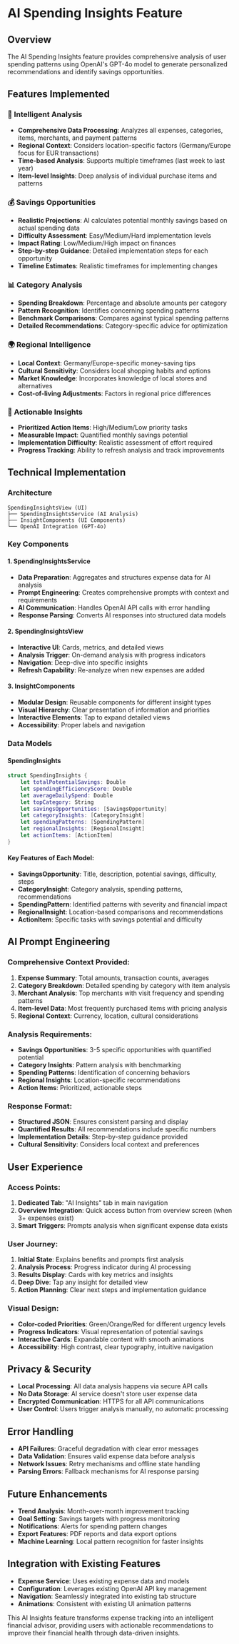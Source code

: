 # AI Spending Insights Feature

## Overview
The AI Spending Insights feature provides comprehensive analysis of user spending patterns using OpenAI's GPT-4o model to generate personalized recommendations and identify savings opportunities.

## Features Implemented

### 🧠 Intelligent Analysis
- **Comprehensive Data Processing**: Analyzes all expenses, categories, items, merchants, and payment patterns
- **Regional Context**: Considers location-specific factors (Germany/Europe focus for EUR transactions)
- **Time-based Analysis**: Supports multiple timeframes (last week to last year)
- **Item-level Insights**: Deep analysis of individual purchase items and patterns

### 💰 Savings Opportunities
- **Realistic Projections**: AI calculates potential monthly savings based on actual spending data
- **Difficulty Assessment**: Easy/Medium/Hard implementation levels
- **Impact Rating**: Low/Medium/High impact on finances  
- **Step-by-step Guidance**: Detailed implementation steps for each opportunity
- **Timeline Estimates**: Realistic timeframes for implementing changes

### 📊 Category Analysis
- **Spending Breakdown**: Percentage and absolute amounts per category
- **Pattern Recognition**: Identifies concerning spending patterns
- **Benchmark Comparisons**: Compares against typical spending patterns
- **Detailed Recommendations**: Category-specific advice for optimization

### 🌍 Regional Intelligence
- **Local Context**: Germany/Europe-specific money-saving tips
- **Cultural Sensitivity**: Considers local shopping habits and options
- **Market Knowledge**: Incorporates knowledge of local stores and alternatives
- **Cost-of-living Adjustments**: Factors in regional price differences

### 🎯 Actionable Insights
- **Prioritized Action Items**: High/Medium/Low priority tasks
- **Measurable Impact**: Quantified monthly savings potential
- **Implementation Difficulty**: Realistic assessment of effort required
- **Progress Tracking**: Ability to refresh analysis and track improvements

## Technical Implementation

### Architecture
```
SpendingInsightsView (UI)
├── SpendingInsightsService (AI Analysis)
├── InsightComponents (UI Components)
└── OpenAI Integration (GPT-4o)
```

### Key Components

#### 1. SpendingInsightsService
- **Data Preparation**: Aggregates and structures expense data for AI analysis
- **Prompt Engineering**: Creates comprehensive prompts with context and requirements
- **AI Communication**: Handles OpenAI API calls with error handling
- **Response Parsing**: Converts AI responses into structured data models

#### 2. SpendingInsightsView
- **Interactive UI**: Cards, metrics, and detailed views
- **Analysis Trigger**: On-demand analysis with progress indicators  
- **Navigation**: Deep-dive into specific insights
- **Refresh Capability**: Re-analyze when new expenses are added

#### 3. InsightComponents
- **Modular Design**: Reusable components for different insight types
- **Visual Hierarchy**: Clear presentation of information and priorities
- **Interactive Elements**: Tap to expand detailed views
- **Accessibility**: Proper labels and navigation

### Data Models

#### SpendingInsights
```swift
struct SpendingInsights {
    let totalPotentialSavings: Double
    let spendingEfficiencyScore: Double
    let averageDailySpend: Double
    let topCategory: String
    let savingsOpportunities: [SavingsOpportunity]
    let categoryInsights: [CategoryInsight]
    let spendingPatterns: [SpendingPattern]
    let regionalInsights: [RegionalInsight]
    let actionItems: [ActionItem]
}
```

#### Key Features of Each Model:
- **SavingsOpportunity**: Title, description, potential savings, difficulty, steps
- **CategoryInsight**: Category analysis, spending patterns, recommendations
- **SpendingPattern**: Identified patterns with severity and financial impact
- **RegionalInsight**: Location-based comparisons and recommendations
- **ActionItem**: Specific tasks with savings potential and difficulty

## AI Prompt Engineering

### Comprehensive Context Provided:
1. **Expense Summary**: Total amounts, transaction counts, averages
2. **Category Breakdown**: Detailed spending by category with item analysis
3. **Merchant Analysis**: Top merchants with visit frequency and spending patterns
4. **Item-level Data**: Most frequently purchased items with pricing analysis
5. **Regional Context**: Currency, location, cultural considerations

### Analysis Requirements:
- **Savings Opportunities**: 3-5 specific opportunities with quantified potential
- **Category Insights**: Pattern analysis with benchmarking
- **Spending Patterns**: Identification of concerning behaviors
- **Regional Insights**: Location-specific recommendations
- **Action Items**: Prioritized, actionable steps

### Response Format:
- **Structured JSON**: Ensures consistent parsing and display
- **Quantified Results**: All recommendations include specific numbers
- **Implementation Details**: Step-by-step guidance provided
- **Cultural Sensitivity**: Considers local context and preferences

## User Experience

### Access Points:
1. **Dedicated Tab**: "AI Insights" tab in main navigation
2. **Overview Integration**: Quick access button from overview screen (when 3+ expenses exist)
3. **Smart Triggers**: Prompts analysis when significant expense data exists

### User Journey:
1. **Initial State**: Explains benefits and prompts first analysis
2. **Analysis Process**: Progress indicator during AI processing  
3. **Results Display**: Cards with key metrics and insights
4. **Deep Dive**: Tap any insight for detailed view
5. **Action Planning**: Clear next steps and implementation guidance

### Visual Design:
- **Color-coded Priorities**: Green/Orange/Red for different urgency levels
- **Progress Indicators**: Visual representation of potential savings
- **Interactive Cards**: Expandable content with smooth animations
- **Accessibility**: High contrast, clear typography, intuitive navigation

## Privacy & Security
- **Local Processing**: All data analysis happens via secure API calls
- **No Data Storage**: AI service doesn't store user expense data
- **Encrypted Communication**: HTTPS for all API communications  
- **User Control**: Users trigger analysis manually, no automatic processing

## Error Handling
- **API Failures**: Graceful degradation with clear error messages
- **Data Validation**: Ensures valid expense data before analysis
- **Network Issues**: Retry mechanisms and offline state handling
- **Parsing Errors**: Fallback mechanisms for AI response parsing

## Future Enhancements
- **Trend Analysis**: Month-over-month improvement tracking
- **Goal Setting**: Savings targets with progress monitoring
- **Notifications**: Alerts for spending pattern changes
- **Export Features**: PDF reports and data export options
- **Machine Learning**: Local pattern recognition for faster insights

## Integration with Existing Features
- **Expense Service**: Uses existing expense data and models
- **Configuration**: Leverages existing OpenAI API key management
- **Navigation**: Seamlessly integrated into existing tab structure
- **Animations**: Consistent with existing UI animation patterns

This AI Insights feature transforms expense tracking into an intelligent financial advisor, providing users with actionable recommendations to improve their financial health through data-driven insights.